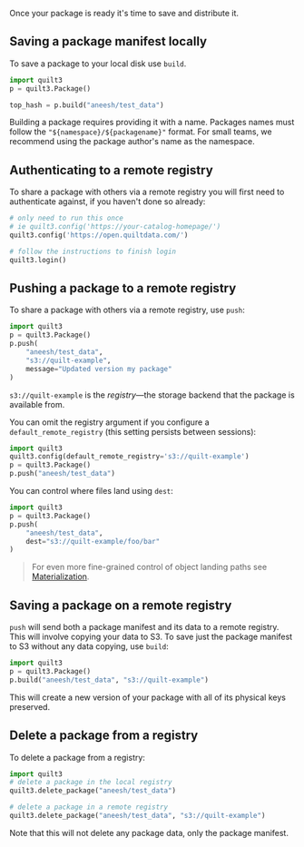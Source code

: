 <!--pytest-codeblocks:skipfile-->
Once your package is ready it's time to save and distribute it.

## Saving a package manifest locally

To save a package to your local disk use `build`.


```python
import quilt3
p = quilt3.Package()

top_hash = p.build("aneesh/test_data")
```

Building a package requires providing it with a name. Packages names must follow the `"${namespace}/${packagename}"` format. For small teams, we recommend using the package author's name as the namespace.

## Authenticating to a remote registry

To share a package with others via a remote registry you will first need to authenticate against, if you haven't done so already:

<!--pytest.mark.skip-->
```python
# only need to run this once
# ie quilt3.config('https://your-catalog-homepage/')
quilt3.config('https://open.quiltdata.com/')

# follow the instructions to finish login
quilt3.login()
```

## Pushing a package to a remote registry

To share a package with others via a remote registry, use `push`:

```python
import quilt3
p = quilt3.Package()
p.push(
    "aneesh/test_data",
    "s3://quilt-example",
    message="Updated version my package"
)
```

`s3://quilt-example` is the *registry*&mdash;the storage backend that the package is available from.

You can omit the registry argument if you configure a `default_remote_registry` (this setting persists between sessions):

```python
import quilt3
quilt3.config(default_remote_registry='s3://quilt-example')
p = quilt3.Package()
p.push("aneesh/test_data")
```

You can control where files land using `dest`:

```python
import quilt3
p = quilt3.Package()
p.push(
    "aneesh/test_data",
    dest="s3://quilt-example/foo/bar"
)
```

>For even more fine-grained control of object landing paths see [Materialization](../advanced-features/materialization.md).

## Saving a package on a remote registry

`push` will send both a package manifest and its data to a remote registry. This will involve copying your data to S3. To save just the package manifest to S3 without any data copying, use `build`:

```python
import quilt3
p = quilt3.Package()
p.build("aneesh/test_data", "s3://quilt-example")
```

This will create a new version of your package with all of its physical keys preserved.

## Delete a package from a registry

To delete a package from a registry:

```python
import quilt3
# delete a package in the local registry
quilt3.delete_package("aneesh/test_data")

# delete a package in a remote registry
quilt3.delete_package("aneesh/test_data", "s3://quilt-example")
```

Note that this will not delete any package data, only the package manifest.
